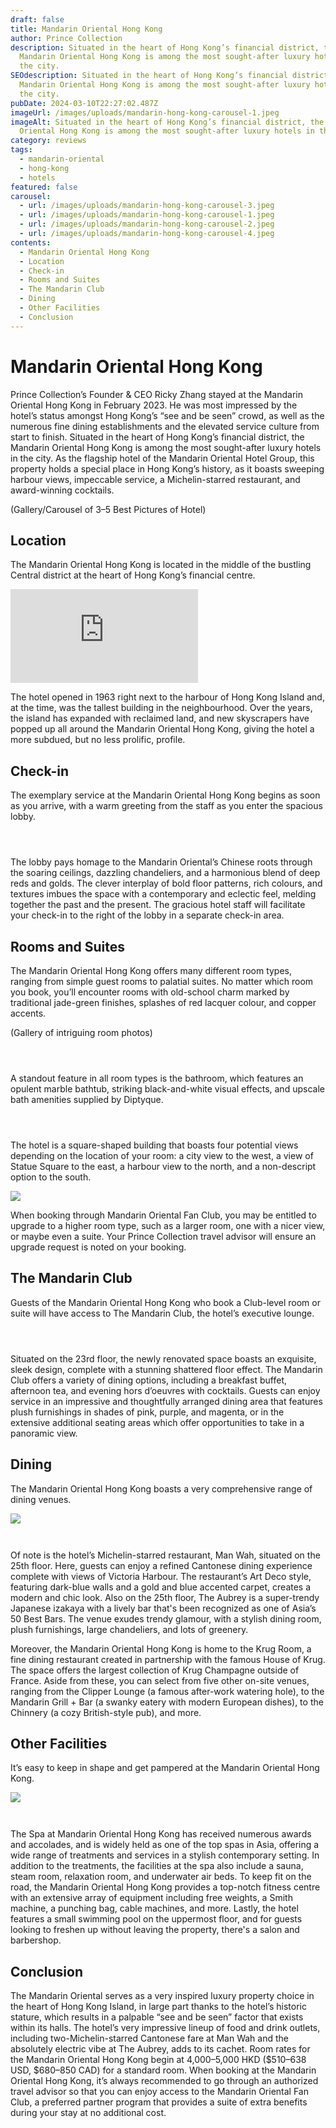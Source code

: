 ```yaml
---
draft: false
title: Mandarin Oriental Hong Kong
author: Prince Collection
description: Situated in the heart of Hong Kong’s financial district, the
  Mandarin Oriental Hong Kong is among the most sought-after luxury hotels in
  the city.
SEOdescription: Situated in the heart of Hong Kong’s financial district, the
  Mandarin Oriental Hong Kong is among the most sought-after luxury hotels in
  the city.
pubDate: 2024-03-10T22:27:02.487Z
imageUrl: /images/uploads/mandarin-hong-kong-carousel-1.jpeg
imageAlt: Situated in the heart of Hong Kong’s financial district, the Mandarin
  Oriental Hong Kong is among the most sought-after luxury hotels in the city.
category: reviews
tags:
  - mandarin-oriental
  - hong-kong
  - hotels
featured: false
carousel:
  - url: /images/uploads/mandarin-hong-kong-carousel-3.jpeg
  - url: /images/uploads/mandarin-hong-kong-carousel-1.jpeg
  - url: /images/uploads/mandarin-hong-kong-carousel-2.jpeg
  - url: /images/uploads/mandarin-hong-kong-carousel-4.jpeg
contents:
  - Mandarin Oriental Hong Kong
  - Location
  - Check-in
  - Rooms and Suites
  - The Mandarin Club
  - Dining
  - Other Facilities
  - Conclusion
---
```

# Mandarin Oriental Hong Kong

Prince Collection’s Founder & CEO Ricky Zhang stayed at the Mandarin Oriental Hong Kong in February 2023. He was most impressed by the hotel’s status amongst Hong Kong’s “see and be seen” crowd, as well as the numerous fine dining establishments and the elevated service culture from start to finish. Situated in the heart of Hong Kong’s financial district, the Mandarin Oriental Hong Kong is among the most sought-after luxury hotels in the city. As the flagship hotel of the Mandarin Oriental Hotel Group, this property holds a special place in Hong Kong’s history, as it boasts sweeping harbour views, impeccable service, a Michelin-starred restaurant, and award-winning cocktails.

(Gallery/Carousel of 3–5 Best Pictures of Hotel)

## Location

The Mandarin Oriental Hong Kong is located in the middle of the bustling Central district at the heart of Hong Kong’s financial centre.

<iframe src="https://www.google.com/maps/embed?pb=!1m18!1m12!1m3!1d3691.9152845128265!2d114.1561162252921!3d22.281198679700356!2m3!1f0!2f0!3f0!3m2!1i1024!2i768!4f13.1!3m3!1m2!1s0x3404006465228fb9%3A0x714d79b4857054f3!2sMandarin%20Oriental%2C%20Hong%20Kong!5e0!3m2!1sen!2sca!4v1709677816560!5m2!1sen!2sca" style="border:0;" allowfullscreen="" loading="lazy" referrerpolicy="no-referrer-when-downgrade"></iframe>

The hotel opened in 1963 right next to the harbour of Hong Kong Island and, at the time, was the tallest building in the neighbourhood. Over the years, the island has expanded with reclaimed land, and new skyscrapers have popped up all around the Mandarin Oriental Hong Kong, giving the hotel a more subdued, but no less prolific, profile.

## Check-in

The exemplary service at the Mandarin Oriental Hong Kong begins as soon as you arrive, with a warm greeting from the staff as you enter the spacious lobby.

<div class="row row-cols-1 row-cols-lg-3 g-3 py-3 px-0">
  <div class="col">
    <figure>
        <img alt="" class="grid-image" src="/images/uploads/mandarin-hong-kong-review-1.jpeg" />
    </figure>
  </div>
  <div class="col">
    <figure>
        <img alt="" class="grid-image" src="/images/uploads/mandarin-hong-kong-2.jpeg" />
    </figure>
  </div>
  <div class="col">
    <figure>
        <img alt="" class="grid-image" src="/images/uploads/mandarin-hong-kong-3.jpeg" />
      </figure>
  </div>
</div>

The lobby pays homage to the Mandarin Oriental’s Chinese roots through the soaring ceilings, dazzling chandeliers, and a harmonious blend of deep reds and golds. The clever interplay of bold floor patterns, rich colours, and textures imbues the space with a contemporary and eclectic feel, melding together the past and the present. The gracious hotel staff will facilitate your check-in to the right of the lobby in a separate check-in area.

## Rooms and Suites

The Mandarin Oriental Hong Kong offers many different room types, ranging from simple guest rooms to palatial suites. No matter which room you book, you’ll encounter rooms with old-school charm marked by traditional jade-green finishes, splashes of red lacquer colour, and copper accents.

(Gallery of intriguing room photos)

<div class="row row-cols-1 row-cols-lg-3 g-3 py-3 px-0">
  <div class="col">
    <figure>
        <img alt="" class="grid-image" src="/images/uploads/mandarin-hong-kong-4.jpeg" />
    </figure>
  </div>
  <div class="col">
    <figure>
        <img alt="" class="grid-image" src="/images/uploads/mandarin-hong-kong-5.jpeg" />
    </figure>
  </div>
  <div class="col">
    <figure>
        <img alt="" class="grid-image" src="/images/uploads/mandarin-hong-kong-6.jpeg" />
      </figure>
  </div>
</div>

A standout feature in all room types is the bathroom, which features an opulent marble bathtub, striking black-and-white visual effects, and upscale bath amenities supplied by Diptyque.

<div class="row row-cols-1 row-cols-lg-3 g-3 py-3 px-0">
  <div class="col">
    <figure>
        <img alt="" class="grid-image" src="/images/uploads/mandarin-hong-kong-7.jpeg" />
    </figure>
  </div>
  <div class="col">
    <figure>
        <img alt="" class="grid-image" src="/images/uploads/mandarin-hong-kong-8.jpeg" />
    </figure>
  </div>
  <div class="col">
    <figure>
        <img alt="" class="grid-image" src="/images/uploads/mandarin-hong-kong-9.jpeg" />
      </figure>
  </div>
</div>

The hotel is a square-shaped building that boasts four potential views depending on the location of your room: a city view to the west, a view of Statue Square to the east, a harbour view to the north, and a non-descript option to the south.

![](/images/uploads/mandarin-hong-kong-10.jpeg)

When booking through Mandarin Oriental Fan Club, you may be entitled to upgrade to a higher room type, such as a larger room, one with a nicer view, or maybe even a suite. Your Prince Collection travel advisor will ensure an upgrade request is noted on your booking.

## The Mandarin Club

Guests of the Mandarin Oriental Hong Kong who book a Club-level room or suite will have access to The Mandarin Club, the hotel’s executive lounge.

<div class="row row-cols-1 row-cols-lg-3 g-3 py-3 px-0">
  <div class="col">
    <figure>
        <img alt="" class="grid-image" src="/images/uploads/mandarin-hong-kong-11.jpeg" />
    </figure>
  </div>
  <div class="col">
    <figure>
        <img alt="" class="grid-image" src="/images/uploads/mandarin-hong-kong-12.jpeg" />
    </figure>
  </div>
  <div class="col">
    <figure>
        <img alt="" class="grid-image" src="/images/uploads/mandarin-hong-kong-13.jpeg" />
      </figure>
  </div>
</div>

Situated on the 23rd floor, the newly renovated space boasts an exquisite, sleek design, complete with a stunning shattered floor effect. The Mandarin Club offers a variety of dining options, including a breakfast buffet, afternoon tea, and evening hors d’oeuvres with cocktails. Guests can enjoy service in an impressive and thoughtfully arranged dining area that features plush furnishings in shades of pink, purple, and magenta, or in the extensive additional seating areas which offer opportunities to take in a panoramic view.

## Dining

The Mandarin Oriental Hong Kong boasts a very comprehensive range of dining venues.

![](/images/uploads/mandarin-hong-kong-14.jpeg)

<div class="row row-cols-1 row-cols-lg-2 g-3 py-3 px-0">
  <div class="col">
    <figure>
        <img alt="" class="grid-image" src="/images/uploads/mandarin-hong-kong-15.jpeg" />
    </figure>
  </div>
  <div class="col">
    <figure>
        <img alt="" class="grid-image" src="/images/uploads/mandarin-hong-kong-16.jpeg" />
    </figure>
  </div>
</div>

Of note is the hotel’s Michelin-starred restaurant, Man Wah, situated on the 25th floor. Here, guests can enjoy a refined Cantonese dining experience complete with views of Victoria Harbour. The restaurant’s Art Deco style, featuring dark-blue walls and a gold and blue accented carpet, creates a modern and chic look. Also on the 25th floor, The Aubrey is a super-trendy Japanese izakaya with a lively bar that's been recognized as one of Asia’s 50 Best Bars. The venue exudes trendy glamour, with a stylish dining room, plush furnishings, large chandeliers, and lots of greenery.

Moreover, the Mandarin Oriental Hong Kong is home to the Krug Room, a fine dining restaurant created in partnership with the famous House of Krug. The space offers the largest collection of Krug Champagne outside of France. Aside from these, you can select from five other on-site venues, ranging from the Clipper Lounge (a famous after-work watering hole), to the Mandarin Grill + Bar (a swanky eatery with modern European dishes), to the Chinnery (a cozy British-style pub), and more.

## Other Facilities

It’s easy to keep in shape and get pampered at the Mandarin Oriental Hong Kong.

![](/images/uploads/mandarin-hong-kong-17.jpeg)

<div class="row row-cols-1 row-cols-lg-2 g-3 py-3 px-0">
  <div class="col">
    <figure>
        <img alt="" class="grid-image" src="/images/uploads/mandarin-hong-kong-18.jpeg" />
    </figure>
  </div>
  <div class="col">
    <figure>
        <img alt="" class="grid-image" src="/images/uploads/mandarin-hong-kong-19.jpeg" />
    </figure>
  </div>
</div>

The Spa at Mandarin Oriental Hong Kong has received numerous awards and accolades, and is widely held as one of the top spas in Asia, offering a wide range of treatments and services in a stylish contemporary setting. In addition to the treatments, the facilities at the spa also include a sauna, steam room, relaxation room, and underwater air beds. To keep fit on the road, the Mandarin Oriental Hong Kong provides a top-notch fitness centre with an extensive array of equipment including free weights, a Smith machine, a punching bag, cable machines, and more. Lastly, the hotel features a small swimming pool on the uppermost floor, and for guests looking to freshen up without leaving the property, there's a salon and barbershop.

## Conclusion

The Mandarin Oriental serves as a very inspired luxury property choice in the heart of Hong Kong Island, in large part thanks to the hotel’s historic stature, which results in a palpable “see and be seen” factor that exists within its halls. The hotel’s very impressive lineup of food and drink outlets, including two-Michelin-starred Cantonese fare at Man Wah and the absolutely electric vibe at The Aubrey, adds to its cachet. Room rates for the Mandarin Oriental Hong Kong begin at 4,000–5,000 HKD ($510–638 USD, $680–850 CAD) for a standard room. When booking at the Mandarin Oriental Hong Kong, it’s always recommended to go through an authorized travel advisor so that you can enjoy access to the Mandarin Oriental Fan Club, a preferred partner program that provides a suite of extra benefits during your stay at no additional cost.
